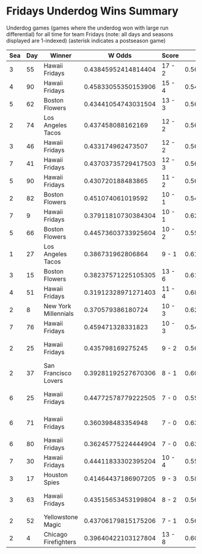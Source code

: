 # Fridays Underdog Wins Summary



Underdog games (games where the underdog won with large run differential) for all time for team Fridays (note: all days and seasons displayed are 1-indexed) (asterisk indicates a postseason game)


| Sea | Day | Winner | W Odds | Score | L Odds | Loser | 
| ------ |------ |------ |------ |------ |------ |------ |
| 3 | 55 | Hawaii Fridays | 0.43845952414814404 | 17 - 2 | 0.5615404758518551 | New York Millennials | 
| 4 | 90 | Hawaii Fridays | 0.45833055350153906 | 15 - 4 | 0.54166944649846 | Yellowstone Magic | 
| 5 | 62 | Boston Flowers | 0.43441054743031504 | 13 - 3 | 0.5655894525696841 | Hawaii Fridays | 
| 2 | 74 | Los Angeles Tacos | 0.437458088162169 | 12 - 2 | 0.5625419118378301 | Hawaii Fridays | 
| 3 | 46 | Hawaii Fridays | 0.433174962473507 | 12 - 2 | 0.566825037526492 | Chicago Firefighters | 
| 7 | 41 | Hawaii Fridays | 0.43703735729417503 | 12 - 3 | 0.5629626427058241 | Mexico City Wild Wings | 
| 5 | 90 | Hawaii Fridays | 0.430720188483865 | 11 - 2 | 0.569279811516134 | Boston Flowers | 
| 2 | 82 | Boston Flowers | 0.451074061019592 | 10 - 1 | 0.5489259389804071 | Hawaii Fridays | 
| 7 | 9 | Hawaii Fridays | 0.37911810730384304 | 10 - 1 | 0.620881892696156 | Yellowstone Magic | 
| 5 | 66 | Boston Flowers | 0.44573603733925604 | 10 - 2 | 0.5542639626607431 | Hawaii Fridays | 
| 1 | 27 | Los Angeles Tacos | 0.386731962806864 | 9 - 1 | 0.613268037193135 | Hawaii Fridays | 
| 3 | 15 | Boston Flowers | 0.38237571225105305 | 13 - 6 | 0.6176242877489461 | Hawaii Fridays | 
| 4 | 51 | Hawaii Fridays | 0.31912328971271403 | 11 - 4 | 0.680876710287285 | Yellowstone Magic | 
| 2 | 8 | New York Millennials | 0.370579386180724 | 10 - 3 | 0.629420613819275 | Hawaii Fridays | 
| 7 | 76 | Hawaii Fridays | 0.459471328331823 | 10 - 3 | 0.5405286716681761 | Philly Pies | 
| 2 | 25 | Hawaii Fridays | 0.435798169275245 | 9 - 2 | 0.564201830724754 | Charleston Shoe Thieves | 
| 2 | 37 | San Francisco Lovers | 0.39281192527670306 | 8 - 1 | 0.6071880747232961 | Hawaii Fridays | 
| 6 | 25 | Hawaii Fridays | 0.44772578779222505 | 7 - 0 | 0.5522742122077741 | Charleston Shoe Thieves | 
| 6 | 71 | Hawaii Fridays | 0.360398483354948 | 7 - 0 | 0.639601516645051 | Kansas City Breath Mints | 
| 6 | 80 | Hawaii Fridays | 0.36245775224444904 | 7 - 0 | 0.63754224775555 | Seattle Garages | 
| 7 | 30 | Hawaii Fridays | 0.44411833302395204 | 10 - 4 | 0.555881666976047 | Mexico City Wild Wings | 
| 3 | 17 | Houston Spies | 0.41464437186907205 | 9 - 3 | 0.585355628130927 | Hawaii Fridays | 
| 3 | 63 | Hawaii Fridays | 0.43515653453199804 | 8 - 2 | 0.564843465468001 | San Francisco Lovers | 
| 2 | 52 | Yellowstone Magic | 0.43706179815175206 | 7 - 1 | 0.562938201848247 | Hawaii Fridays | 
| 2 | 4 | Chicago Firefighters | 0.39640422103127804 | 13 - 8 | 0.6035957789687211 | Hawaii Fridays | 


